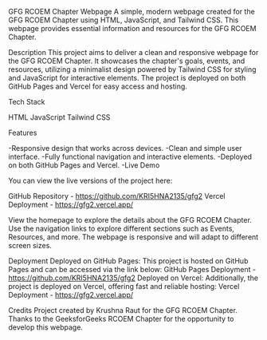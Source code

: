 GFG RCOEM Chapter Webpage
A simple, modern webpage created for the GFG RCOEM Chapter using HTML, JavaScript, and Tailwind CSS. This webpage provides essential information and resources for the GFG RCOEM Chapter.

Description
This project aims to deliver a clean and responsive webpage for the GFG RCOEM Chapter. It showcases the chapter's goals, events, and resources, utilizing a minimalist design powered by Tailwind CSS for styling and JavaScript for interactive elements. The project is deployed on both GitHub Pages and Vercel for easy access and hosting.


Tech Stack

HTML
JavaScript
Tailwind CSS

Features

-Responsive design that works across devices.
-Clean and simple user interface.
-Fully functional navigation and interactive elements.
-Deployed on both GitHub Pages and Vercel.
-Live Demo

You can view the live versions of the project here:

GitHub Repository - https://github.com/KRI5HNA2135/gfg2
Vercel Deployment - https://gfg2.vercel.app/

View the homepage to explore the details about the GFG RCOEM Chapter.
Use the navigation links to explore different sections such as Events, Resources, and more.
The webpage is responsive and will adapt to different screen sizes.

Deployment
Deployed on GitHub Pages:
This project is hosted on GitHub Pages and can be accessed via the link below:
GitHub Pages Deployment - https://github.com/KRI5HNA2135/gfg2
Deployed on Vercel:
Additionally, the project is deployed on Vercel, offering fast and reliable hosting:
Vercel Deployment - https://gfg2.vercel.app/

Credits
Project created by Krushna Raut for the GFG RCOEM Chapter.
Thanks to the GeeksforGeeks RCOEM Chapter for the opportunity to develop this webpage.
